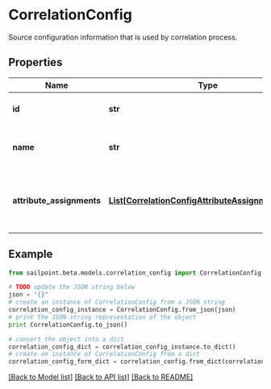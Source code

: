 # CorrelationConfig

Source configuration information that is used by correlation process.

## Properties

Name | Type | Description | Notes
------------ | ------------- | ------------- | -------------
**id** | **str** | The ID of the correlation configuration. | [optional] 
**name** | **str** | The name of the correlation configuration. | [optional] 
**attribute_assignments** | [**List[CorrelationConfigAttributeAssignmentsInner]**](CorrelationConfigAttributeAssignmentsInner.md) | The list of attribute assignments of the correlation configuration. | [optional] 

## Example

```python
from sailpoint.beta.models.correlation_config import CorrelationConfig

# TODO update the JSON string below
json = "{}"
# create an instance of CorrelationConfig from a JSON string
correlation_config_instance = CorrelationConfig.from_json(json)
# print the JSON string representation of the object
print CorrelationConfig.to_json()

# convert the object into a dict
correlation_config_dict = correlation_config_instance.to_dict()
# create an instance of CorrelationConfig from a dict
correlation_config_form_dict = correlation_config.from_dict(correlation_config_dict)
```
[[Back to Model list]](../README.md#documentation-for-models) [[Back to API list]](../README.md#documentation-for-api-endpoints) [[Back to README]](../README.md)


